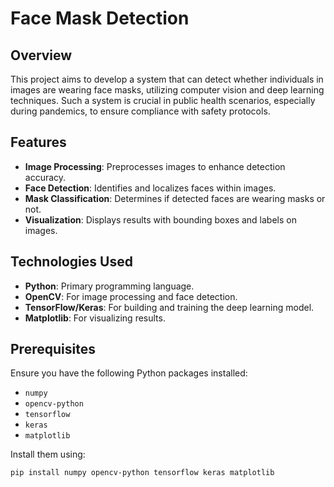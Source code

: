 # Face Mask Detection

## Overview

This project aims to develop a system that can detect whether individuals in images are wearing face masks, utilizing computer vision and deep learning techniques. Such a system is crucial in public health scenarios, especially during pandemics, to ensure compliance with safety protocols.

## Features

- **Image Processing**: Preprocesses images to enhance detection accuracy.
- **Face Detection**: Identifies and localizes faces within images.
- **Mask Classification**: Determines if detected faces are wearing masks or not.
- **Visualization**: Displays results with bounding boxes and labels on images.

## Technologies Used

- **Python**: Primary programming language.
- **OpenCV**: For image processing and face detection.
- **TensorFlow/Keras**: For building and training the deep learning model.
- **Matplotlib**: For visualizing results.

## Prerequisites

Ensure you have the following Python packages installed:

- `numpy`
- `opencv-python`
- `tensorflow`
- `keras`
- `matplotlib`

Install them using:

```bash
pip install numpy opencv-python tensorflow keras matplotlib
